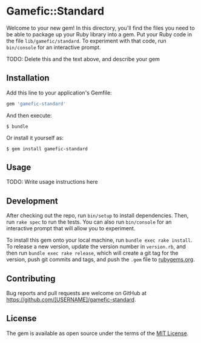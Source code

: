 # Gamefic::Standard

Welcome to your new gem! In this directory, you'll find the files you need to be able to package up your Ruby library into a gem. Put your Ruby code in the file `lib/gamefic/standard`. To experiment with that code, run `bin/console` for an interactive prompt.

TODO: Delete this and the text above, and describe your gem

## Installation

Add this line to your application's Gemfile:

```ruby
gem 'gamefic-standard'
```

And then execute:

    $ bundle

Or install it yourself as:

    $ gem install gamefic-standard

## Usage

TODO: Write usage instructions here

## Development

After checking out the repo, run `bin/setup` to install dependencies. Then, run `rake spec` to run the tests. You can also run `bin/console` for an interactive prompt that will allow you to experiment.

To install this gem onto your local machine, run `bundle exec rake install`. To release a new version, update the version number in `version.rb`, and then run `bundle exec rake release`, which will create a git tag for the version, push git commits and tags, and push the `.gem` file to [rubygems.org](https://rubygems.org).

## Contributing

Bug reports and pull requests are welcome on GitHub at https://github.com/[USERNAME]/gamefic-standard.

## License

The gem is available as open source under the terms of the [MIT License](https://opensource.org/licenses/MIT).
